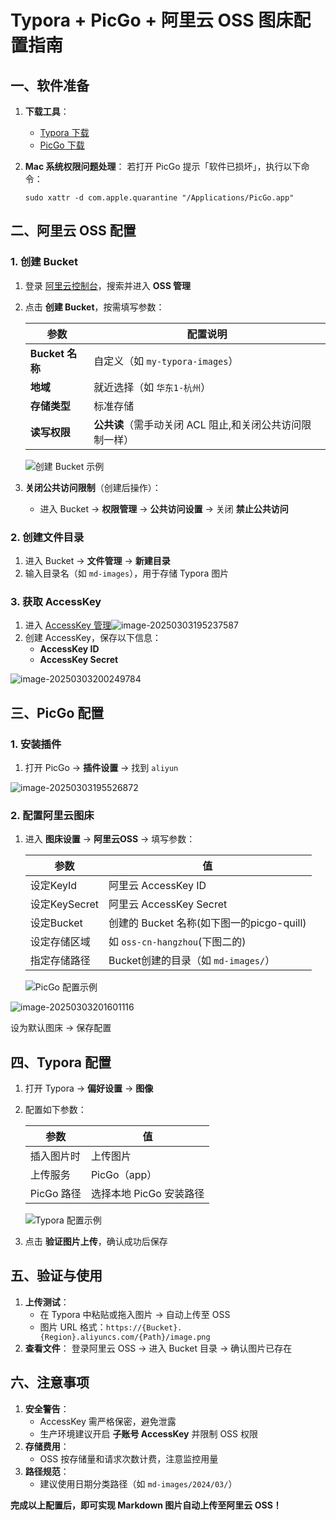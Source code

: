 # Typora + PicGo + 阿里云 OSS 图床配置指南

## 一、软件准备

1. **下载工具**：

   - [Typora 下载](https://www.typora.net/)
   - [PicGo 下载](https://github.com/Molunerfinn/PicGo/releases)

2. **Mac 系统权限问题处理**：
    若打开 PicGo 提示「软件已损坏」，执行以下命令：

   ```
   sudo xattr -d com.apple.quarantine "/Applications/PicGo.app"
   ```

## 二、阿里云 OSS 配置

### 1. 创建 Bucket

1. 登录 [阿里云控制台](https://www.aliyun.com/)，搜索并进入 **OSS 管理**

2. 点击 **创建 Bucket**，按需填写参数：

   | 参数            | 配置说明                                                 |
   | --------------- | -------------------------------------------------------- |
   | **Bucket 名称** | 自定义（如 `my-typora-images`）                          |
   | **地域**        | 就近选择（如 `华东1-杭州`）                              |
   | **存储类型**    | 标准存储                                                 |
   | **读写权限**    | **公共读**（需手动关闭 ACL 阻止,和关闭公共访问限制一样） |

   ![创建 Bucket 示例](https://picgo-q1uill.oss-cn-chengdu.aliyuncs.com/img-for-typora/image-20250303194625628.png)

3. **关闭公共访问限制**（创建后操作）：

   - 进入 Bucket → **权限管理** → **公共访问设置** → 关闭 **禁止公共访问**

### 2. 创建文件目录

1. 进入 Bucket → **文件管理** → **新建目录**
2. 输入目录名（如 `md-images`），用于存储 Typora 图片

### 3. 获取 AccessKey

1. 进入 [AccessKey 管理](https://ram.console.aliyun.com/manage/ak)![image-20250303195237587](https://picgo-q1uill.oss-cn-chengdu.aliyuncs.com/img-for-typora/image-20250303195237587.png)
2. 创建 AccessKey，保存以下信息：
   - **AccessKey ID**
   - **AccessKey Secret**

![image-20250303200249784](https://picgo-q1uill.oss-cn-chengdu.aliyuncs.com/img-for-typora/image-20250303200249784.png)

## 三、PicGo 配置

### 1. 安装插件

1. 打开 PicGo → **插件设置** → 找到 `aliyun`

![image-20250303195526872](https://picgo-q1uill.oss-cn-chengdu.aliyuncs.com/img-for-typora/image-20250303195526872.png)



### 2. 配置阿里云图床

1. 进入 **图床设置** → **阿里云OSS** → 填写参数：

   | 参数          | 值                                        |
   | ------------- | ----------------------------------------- |
   | 设定KeyId     | 阿里云 AccessKey ID                       |
   | 设定KeySecret | 阿里云 AccessKey Secret                   |
   | 设定Bucket    | 创建的 Bucket 名称(如下图一的picgo-quill) |
   | 设定存储区域  | 如 `oss-cn-hangzhou`(下图二的)            |
   | 指定存储路径  | Bucket创建的目录（如 `md-images/`）       |

   ![PicGo 配置示例](https://picgo-q1uill.oss-cn-chengdu.aliyuncs.com/img-for-typora/image-20250303195748605.png)





![image-20250303201601116](https://picgo-q1uill.oss-cn-chengdu.aliyuncs.com/img-for-typora/image-20250303201601116.png)



设为默认图床 → 保存配置

## 四、Typora 配置

1. 打开 Typora → **偏好设置** → **图像**

2. 配置如下参数：

   | 参数       | 值                      |
   | ---------- | ----------------------- |
   | 插入图片时 | 上传图片                |
   | 上传服务   | PicGo（app）            |
   | PicGo 路径 | 选择本地 PicGo 安装路径 |

   ![Typora 配置示例](https://picgo-q1uill.oss-cn-chengdu.aliyuncs.com/img-for-typora/image-20250303200028176.png)

3. 点击 **验证图片上传**，确认成功后保存

## 五、验证与使用

1. **上传测试**：
   - 在 Typora 中粘贴或拖入图片 → 自动上传至 OSS
   - 图片 URL 格式：`https://{Bucket}.{Region}.aliyuncs.com/{Path}/image.png`
2. **查看文件**：
    登录阿里云 OSS → 进入 Bucket 目录 → 确认图片已存在

## 六、注意事项

1. **安全警告**：
   - AccessKey 需严格保密，避免泄露
   - 生产环境建议开启 **子账号 AccessKey** 并限制 OSS 权限
2. **存储费用**：
   - OSS 按存储量和请求次数计费，注意监控用量
3. **路径规范**：
   - 建议使用日期分类路径（如 `md-images/2024/03/`）

**完成以上配置后，即可实现 Markdown 图片自动上传至阿里云 OSS！**